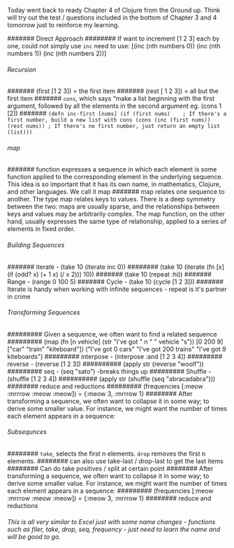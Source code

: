 Today went back to ready Chapter 4 of Clojure from the Ground up. Think will try out the test / questions included in the bottom of Chapter 3 and 4 tomorrow just to reinforce my learning. 


####### Direct Approach
######## If want to increment [1 2 3] each by one, could not simply use `inc` need to use: [(inc (nth numbers 0)) (inc (nth numbers 1)) (inc (nth numbers 2))]
###### Recursion
####### (first [1 2 3]) = the first item
####### (rest [ 1 2 3]) = all but the first item
####### `cons`, which says “make a list beginning with the first argument, followed by all the elements in the second argument eg. (cons 1 [2])
####### `(defn inc-first [nums] (if (first nums)    ; If there's a first number, build a new list with cons (cons (inc (first nums)) (rest nums)) ; If there's no first number, just return an empty list  (list)))`
###### map
####### function expresses a sequence in which each element is some function applied to the corresponding element in the underlying sequence. This idea is so important that it has its own name, in mathematics, Clojure, and other languages. We call it map
####### map relates one sequence to another. The type map relates keys to values. There is a deep symmetry between the two: maps are usually sparse, and the relationships between keys and values may be arbitrarily complex. The map function, on the other hand, usually expresses the same type of relationship, applied to a series of elements in fixed order.
###### Building Sequences
####### iterate - (take 10 (iterate inc 0))
######## (take 10 (iterate (fn [x] (if (odd? x) (+ 1 x) (/ x 2))) 10))
####### (take 10 (repeat :hi))
####### Range - (range 0 100 5)
####### Cycle - (take 10 (cycle [1 2 3]))
####### Iterate is handy when working with infinite sequences - repeat is it's partner in crime
###### Transforming Sequences
######### Given a sequence, we often want to find a related sequence
######### (map (fn [n vehicle] (str "I've got " n " " vehicle "s"))
         [0 200 9]
         ["car" "train" "kiteboard"])
("I've got 0 cars" "I've got 200 trains" "I've got 9 kiteboards")
######### interpose - (interpose :and [1 2 3 4])
######### reverse - (reverse [1 2 3])
########## (apply str (reverse "woolf"))
######### seq - (seq "sato") -breaks things up
######### Shuffle - (shuffle [1 2 3 4])
########## (apply str (shuffle (seq "abracadabra")))
######## reduce and reductions
######### (frequencies [:meow :mrrrow :meow :meow]) = {:meow 3, :mrrrow 1}
######## After transforming a sequence, we often want to collapse it in some way; to derive some smaller value. For instance, we might want the number of times each element appears in a sequence:
###### Subsequnces
######## `take`, selects the first n elements. `drop` removes the first n elements.
######## can also use take-last / drop-last to get the last items
######## Can do take positives / split at certain point
######## After transforming a sequence, we often want to collapse it in some way; to derive some smaller value. For instance, we might want the number of times each element appears in a sequence:
######### (frequencies [:meow :mrrrow :meow :meow]) = {:meow 3, :mrrrow 1}
######## reduce and reductions
###### This is all very similar to Excel just with some name changes - functions such as filer, take, drop, seq, frequency - just need to learn the name and will be good to go.
